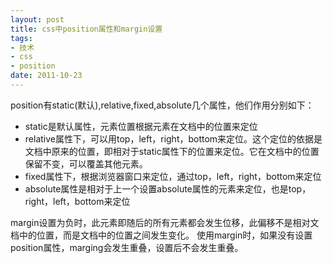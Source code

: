 ```yaml
---
layout: post
title: css中position属性和margin设置
tags: 
- 技术 
- css 
- position
date: 2011-10-23
---
```

position有static(默认),relative,fixed,absolute几个属性，他们作用分别如下：

* static是默认属性，元素位置根据元素在文档中的位置来定位
* relative属性下，可以用top，left，right，bottom来定位。这个定位的依据是文档中原来的位置，即相对于static属性下的位置来定位。它在文档中的位置保留不变，可以覆盖其他元素。
* fixed属性下，根据浏览器窗口来定位，通过top，left，right，bottom来定位
* absolute属性是相对于上一个设置absolute属性的元素来定位，也是top，right，left，bottom来定位

margin设置为负时，此元素即随后的所有元素都会发生位移，此偏移不是相对文档中的位置，而是文档中的位置之间发生变化。
使用margin时，如果没有设置position属性，marging会发生重叠，设置后不会发生重叠。
